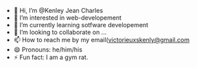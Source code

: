 - 👋 Hi, I’m @Kenley Jean Charles
- 👀 I’m interested in web-developement
- 🌱 I’m currently learning sotfware developement
- 💞️ I’m looking to collaborate on ...
- 📫 How to reach me by my email(victorieuxskenly@gmail.com
- 😄 Pronouns: he/him/his
- ⚡ Fun fact: I am a gym rat.

<!---
Kenlyj/Kenlyj is a ✨ special ✨ repository because its `README.md` (this file) appears on your GitHub profile.
You can click the Preview link to take a look at your changes.
--->
